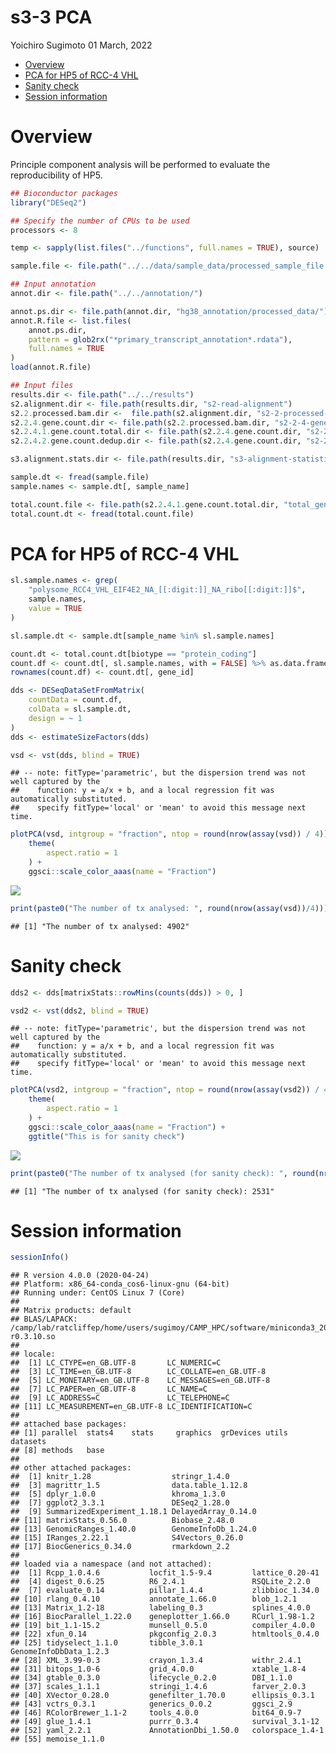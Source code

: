 s3-3 PCA
================
Yoichiro Sugimoto
01 March, 2022

  - [Overview](#overview)
  - [PCA for HP5 of RCC-4 VHL](#pca-for-hp5-of-rcc-4-vhl)
  - [Sanity check](#sanity-check)
  - [Session information](#session-information)

# Overview

Principle component analysis will be performed to evaluate the
reproducibility of HP5.

``` r
## Bioconductor packages
library("DESeq2")

## Specify the number of CPUs to be used
processors <- 8

temp <- sapply(list.files("../functions", full.names = TRUE), source)
```

``` r
sample.file <- file.path("../../data/sample_data/processed_sample_file.csv")

## Input annotation
annot.dir <- file.path("../../annotation/")

annot.ps.dir <- file.path(annot.dir, "hg38_annotation/processed_data/")
annot.R.file <- list.files(
    annot.ps.dir,
    pattern = glob2rx("*primary_transcript_annotation*.rdata"),
    full.names = TRUE
)
load(annot.R.file)

## Input files
results.dir <- file.path("../../results")
s2.alignment.dir <- file.path(results.dir, "s2-read-alignment")
s2.2.processed.bam.dir <-  file.path(s2.alignment.dir, "s2-2-processed-data")
s2.2.4.gene.count.dir <- file.path(s2.2.processed.bam.dir, "s2-2-4-gene-count")
s2.2.4.1.gene.count.total.dir <- file.path(s2.2.4.gene.count.dir, "s2-2-4-1-gene-count-total")
s2.2.4.2.gene.count.dedup.dir <- file.path(s2.2.4.gene.count.dir, "s2-2-4-2-gene-count-dedup")

s3.alignment.stats.dir <- file.path(results.dir, "s3-alignment-statistics")
```

``` r
sample.dt <- fread(sample.file)
sample.names <- sample.dt[, sample_name]

total.count.file <- file.path(s2.2.4.1.gene.count.total.dir, "total_gene_count_table.csv")
total.count.dt <- fread(total.count.file)
```

# PCA for HP5 of RCC-4 VHL

``` r
sl.sample.names <- grep(
    "polysome_RCC4_VHL_EIF4E2_NA_[[:digit:]]_NA_ribo[[:digit:]]$",
    sample.names,
    value = TRUE
)

sl.sample.dt <- sample.dt[sample_name %in% sl.sample.names]

count.dt <- total.count.dt[biotype == "protein_coding"]
count.df <- count.dt[, sl.sample.names, with = FALSE] %>% as.data.frame
rownames(count.df) <- count.dt[, gene_id]

dds <- DESeqDataSetFromMatrix(
    countData = count.df,
    colData = sl.sample.dt,
    design = ~ 1
)
dds <- estimateSizeFactors(dds)

vsd <- vst(dds, blind = TRUE)
```

    ## -- note: fitType='parametric', but the dispersion trend was not well captured by the
    ##    function: y = a/x + b, and a local regression fit was automatically substituted.
    ##    specify fitType='local' or 'mean' to avoid this message next time.

``` r
plotPCA(vsd, intgroup = "fraction", ntop = round(nrow(assay(vsd)) / 4)) +
    theme(
        aspect.ratio = 1
    ) +
    ggsci::scale_color_aaas(name = "Fraction")
```

![](s3-3-PCA_files/figure-gfm/non_deduplicated_data-1.png)<!-- -->

``` r
print(paste0("The number of tx analysed: ", round(nrow(assay(vsd))/4)))
```

    ## [1] "The number of tx analysed: 4902"

# Sanity check

``` r
dds2 <- dds[matrixStats::rowMins(counts(dds)) > 0, ]

vsd2 <- vst(dds2, blind = TRUE)
```

    ## -- note: fitType='parametric', but the dispersion trend was not well captured by the
    ##    function: y = a/x + b, and a local regression fit was automatically substituted.
    ##    specify fitType='local' or 'mean' to avoid this message next time.

``` r
plotPCA(vsd2, intgroup = "fraction", ntop = round(nrow(assay(vsd2)) / 4)) +
    theme(
        aspect.ratio = 1
    ) +
    ggsci::scale_color_aaas(name = "Fraction") +
    ggtitle("This is for sanity check")
```

![](s3-3-PCA_files/figure-gfm/sanity_check-1.png)<!-- -->

``` r
print(paste0("The number of tx analysed (for sanity check): ", round(nrow(assay(vsd2))/4)))
```

    ## [1] "The number of tx analysed (for sanity check): 2531"

# Session information

``` r
sessionInfo()
```

    ## R version 4.0.0 (2020-04-24)
    ## Platform: x86_64-conda_cos6-linux-gnu (64-bit)
    ## Running under: CentOS Linux 7 (Core)
    ## 
    ## Matrix products: default
    ## BLAS/LAPACK: /camp/lab/ratcliffep/home/users/sugimoy/CAMP_HPC/software/miniconda3_20200606/envs/five_prime_seq_for_VHL_loss_v0.2.1/lib/libopenblasp-r0.3.10.so
    ## 
    ## locale:
    ##  [1] LC_CTYPE=en_GB.UTF-8       LC_NUMERIC=C              
    ##  [3] LC_TIME=en_GB.UTF-8        LC_COLLATE=en_GB.UTF-8    
    ##  [5] LC_MONETARY=en_GB.UTF-8    LC_MESSAGES=en_GB.UTF-8   
    ##  [7] LC_PAPER=en_GB.UTF-8       LC_NAME=C                 
    ##  [9] LC_ADDRESS=C               LC_TELEPHONE=C            
    ## [11] LC_MEASUREMENT=en_GB.UTF-8 LC_IDENTIFICATION=C       
    ## 
    ## attached base packages:
    ## [1] parallel  stats4    stats     graphics  grDevices utils     datasets 
    ## [8] methods   base     
    ## 
    ## other attached packages:
    ##  [1] knitr_1.28                  stringr_1.4.0              
    ##  [3] magrittr_1.5                data.table_1.12.8          
    ##  [5] dplyr_1.0.0                 khroma_1.3.0               
    ##  [7] ggplot2_3.3.1               DESeq2_1.28.0              
    ##  [9] SummarizedExperiment_1.18.1 DelayedArray_0.14.0        
    ## [11] matrixStats_0.56.0          Biobase_2.48.0             
    ## [13] GenomicRanges_1.40.0        GenomeInfoDb_1.24.0        
    ## [15] IRanges_2.22.1              S4Vectors_0.26.0           
    ## [17] BiocGenerics_0.34.0         rmarkdown_2.2              
    ## 
    ## loaded via a namespace (and not attached):
    ##  [1] Rcpp_1.0.4.6           locfit_1.5-9.4         lattice_0.20-41       
    ##  [4] digest_0.6.25          R6_2.4.1               RSQLite_2.2.0         
    ##  [7] evaluate_0.14          pillar_1.4.4           zlibbioc_1.34.0       
    ## [10] rlang_0.4.10           annotate_1.66.0        blob_1.2.1            
    ## [13] Matrix_1.2-18          labeling_0.3           splines_4.0.0         
    ## [16] BiocParallel_1.22.0    geneplotter_1.66.0     RCurl_1.98-1.2        
    ## [19] bit_1.1-15.2           munsell_0.5.0          compiler_4.0.0        
    ## [22] xfun_0.14              pkgconfig_2.0.3        htmltools_0.4.0       
    ## [25] tidyselect_1.1.0       tibble_3.0.1           GenomeInfoDbData_1.2.3
    ## [28] XML_3.99-0.3           crayon_1.3.4           withr_2.4.1           
    ## [31] bitops_1.0-6           grid_4.0.0             xtable_1.8-4          
    ## [34] gtable_0.3.0           lifecycle_0.2.0        DBI_1.1.0             
    ## [37] scales_1.1.1           stringi_1.4.6          farver_2.0.3          
    ## [40] XVector_0.28.0         genefilter_1.70.0      ellipsis_0.3.1        
    ## [43] vctrs_0.3.1            generics_0.0.2         ggsci_2.9             
    ## [46] RColorBrewer_1.1-2     tools_4.0.0            bit64_0.9-7           
    ## [49] glue_1.4.1             purrr_0.3.4            survival_3.1-12       
    ## [52] yaml_2.2.1             AnnotationDbi_1.50.0   colorspace_1.4-1      
    ## [55] memoise_1.1.0
